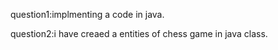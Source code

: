 question1:implmenting   a code in java. 

question2:i have creaed a entities of chess game in java class.

